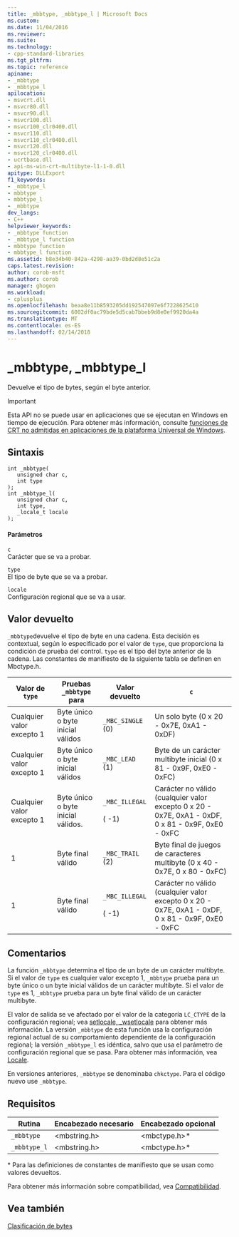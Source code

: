 ```yaml
---
title: _mbbtype, _mbbtype_l | Microsoft Docs
ms.custom: 
ms.date: 11/04/2016
ms.reviewer: 
ms.suite: 
ms.technology:
- cpp-standard-libraries
ms.tgt_pltfrm: 
ms.topic: reference
apiname:
- _mbbtype
- _mbbtype_l
apilocation:
- msvcrt.dll
- msvcr80.dll
- msvcr90.dll
- msvcr100.dll
- msvcr100_clr0400.dll
- msvcr110.dll
- msvcr110_clr0400.dll
- msvcr120.dll
- msvcr120_clr0400.dll
- ucrtbase.dll
- api-ms-win-crt-multibyte-l1-1-0.dll
apitype: DLLExport
f1_keywords:
- _mbbtype_l
- mbbtype
- mbbtype_l
- _mbbtype
dev_langs:
- C++
helpviewer_keywords:
- _mbbtype function
- _mbbtype_l function
- mbbtype function
- mbbtype_l function
ms.assetid: b8e34b40-842a-4298-aa39-0bd2d8e51c2a
caps.latest.revision: 
author: corob-msft
ms.author: corob
manager: ghogen
ms.workload:
- cplusplus
ms.openlocfilehash: beaa8e11b8593205dd192547097e6f7228625410
ms.sourcegitcommit: 6002df0ac79bde5d5cab7bbeb9d8e0ef9920da4a
ms.translationtype: MT
ms.contentlocale: es-ES
ms.lasthandoff: 02/14/2018
---
```

# <a name="mbbtype-mbbtypel"></a>_mbbtype, _mbbtype_l
Devuelve el tipo de bytes, según el byte anterior.  
  
> [!IMPORTANT]
>  Esta API no se puede usar en aplicaciones que se ejecutan en Windows en tiempo de ejecución. Para obtener más información, consulte [funciones de CRT no admitidas en aplicaciones de la plataforma Universal de Windows](../../cppcx/crt-functions-not-supported-in-universal-windows-platform-apps.md).  
  
## <a name="syntax"></a>Sintaxis  
  
```  
int _mbbtype(  
   unsigned char c,  
   int type   
);  
int _mbbtype_l(  
   unsigned char c,  
   int type,  
   _locale_t locale  
);  
```  
  
#### <a name="parameters"></a>Parámetros  
 `c`  
 Carácter que se va a probar.  
  
 `type`  
 El tipo de byte que se va a probar.  
  
 `locale`  
 Configuración regional que se va a usar.  
  
## <a name="return-value"></a>Valor devuelto  
 `_mbbtype`devuelve el tipo de byte en una cadena. Esta decisión es contextual, según lo especificado por el valor de `type`, que proporciona la condición de prueba del control. `type` es el tipo del byte anterior de la cadena. Las constantes de manifiesto de la siguiente tabla se definen en Mbctype.h.  
  
|Valor de `type`|Pruebas `_mbbtype` para|Valor devuelto|`c`|  
|---------------------|--------------------------|------------------|---------|  
|Cualquier valor excepto 1|Byte único o byte inicial válidos|`_MBC_SINGLE` (0)|Un solo byte (0 x 20 - 0x7E, 0xA1 - 0xDF)|  
|Cualquier valor excepto 1|Byte único o byte inicial válidos|`_MBC_LEAD` (1)|Byte de un carácter multibyte inicial (0 x 81 - 0x9F, 0xE0 - 0xFC)|  
|Cualquier valor excepto 1|Byte único o byte inicial válidos.|`_MBC_ILLEGAL`<br /><br /> ( -1)|Carácter no válido (cualquier valor excepto 0 x 20 - 0x7E, 0xA1 - 0xDF, 0 x 81 - 0x9F, 0xE0 - 0xFC|  
|1|Byte final válido|`_MBC_TRAIL` (2)|Byte final de juegos de caracteres multibyte (0 x 40 - 0x7E, 0 x 80 - 0xFC)|  
|1|Byte final válido|`_MBC_ILLEGAL`<br /><br /> ( -1)|Carácter no válido (cualquier valor excepto 0 x 20 - 0x7E, 0xA1 - 0xDF, 0 x 81 - 0x9F, 0xE0 - 0xFC|  
  
## <a name="remarks"></a>Comentarios  
 La función `_mbbtype` determina el tipo de un byte de un carácter multibyte. Si el valor de `type` es cualquier valor excepto 1, `_mbbtype` prueba para un byte único o un byte inicial válidos de un carácter multibyte. Si el valor de `type` es 1, `_mbbtype` prueba para un byte final válido de un carácter multibyte.  
  
 El valor de salida se ve afectado por el valor de la categoría `LC_CTYPE` de la configuración regional; vea [setlocale, _wsetlocale](../../c-runtime-library/reference/setlocale-wsetlocale.md) para obtener más información. La versión `_mbbtype` de esta función usa la configuración regional actual de su comportamiento dependiente de la configuración regional; la versión `_mbbtype_l` es idéntica, salvo que usa el parámetro de configuración regional que se pasa. Para obtener más información, vea [Locale](../../c-runtime-library/locale.md).  
  
 En versiones anteriores, `_mbbtype` se denominaba `chkctype`. Para el código nuevo use `_mbbtype`.  
  
## <a name="requirements"></a>Requisitos  
  
|Rutina|Encabezado necesario|Encabezado opcional|  
|-------------|---------------------|---------------------|  
|`_mbbtype`|\<mbstring.h>|\<mbctype.h>*|  
|`_mbbtype_l`|\<mbstring.h>|\<mbctype.h>*|  
  
 \* Para las definiciones de constantes de manifiesto que se usan como valores devueltos.  
  
 Para obtener más información sobre compatibilidad, vea [Compatibilidad](../../c-runtime-library/compatibility.md).  
  
## <a name="see-also"></a>Vea también  
 [Clasificación de bytes](../../c-runtime-library/byte-classification.md)
